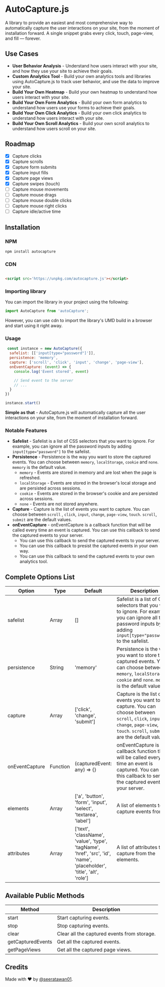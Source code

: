 # AutoCapture.js

A library to provide an easiest and most comprehensive way to automatically capture the user
interactions on your site, from the moment of installation forward. A single snippet grabs every
click, touch, page-view, and fill — forever.

## Use Cases

- **User Behavior Analysis** - Understand how users interact with your site, and how they use your
  site to achieve their goals.
- **Custom Analytics Tool** - Build your own analytics tools and libraries using AutoCapture.js to
  track user behavior, and use the data to improve your site.
- **Build Your Own Heatmap** - Build your own heatmap to understand how users interact with your
  site.
- **Build Your Own Form Analytics** - Build your own form analytics to understand how users use your
  forms to achieve their goals.
- **Build Your Own Click Analytics** - Build your own click analytics to understand how users
  interact with your site.
- **Build Your Own Scroll Analytics** - Build your own scroll analytics to understand how users
  scroll on your site.

## Roadmap

- [x] Capture clicks
- [x] Capture scrolls
- [x] Capture form submits
- [x] Capture input fills
- [x] Capture page views
- [x] Capture swipes (touch)
- [ ] Capture mouse movements
- [ ] Capture mouse drags
- [ ] Capture mouse double clicks
- [ ] Capture mouse right clicks
- [ ] Capture idle/active time

## Installation

### NPM

```bash
npm install autocapture
```

### CDN

```html

<script src='https://unpkg.com/autocapture.js'></script>
```

### Importing library

You can import the library in your project using the following:

```javascript
import AutoCapture from 'autoCapture';
```

However, you can use cdn to import the library's UMD build in a browser and start using it right
away.

### Usage

```javascript
 const instance = new AutoCapture({
  safelist: [['input[type="password"]']],
  persistence: 'memory',
  capture: ['scroll', 'click', 'input', 'change', 'page-view'],
  onEventCapture: (event) => {
    console.log('Event stored', event)

    // Send event to the server
    // ...
  }
})

instance.start()
```

**Simple as that** - AutoCapture.js will automatically capture all the user interactions on your
site, from the moment of installation forward.

### Notable Features

- **Safelist** - Safelist is a list of CSS selectors that you want to ignore. For example, you can
  ignore all the password inputs by adding `input[type="password"]` to the safelist.
- **Persistence** - Persistence is the way you want to store the captured events. You can choose
  between `memory`, `localStorage`, `cookie` and `none`. `memory` is the default value.
  - `memory` - Events are stored in memory and are lost when the page is refreshed.
  - `localStorage` - Events are stored in the browser's local storage and are persisted across
    sessions.
  - `cookie` - Events are stored in the browser's cookie and are persisted across sessions.
  - `none` - Events are not stored anywhere.
- **Capture** - Capture is the list of events you want to capture. You can choose between `scroll`
  , `click`, `input`, `change`, `page-view`, `touch`. `scroll`, `submit` are the default values.
- **onEventCapture** - onEventCapture is a callback function that will be called every time an event
  is captured. You can use this callback to send the captured events to your server.
  - You can use this callback to send the captured events to your server.
  - You can use this callback to presist the captured events in your own way.
  - You can use this callback to send the captured events to your own analytics tool.

## Complete Options List

| Option | Type | Default                                                         | Description                                                                                                                                                                      |
| --- | --- |-----------------------------------------------------------------|----------------------------------------------------------------------------------------------------------------------------------------------------------------------------------|
| safelist | Array | []                                                              | Safelist is a list of CSS selectors that you want to ignore. For example, you can ignore all the password inputs by adding `input[type="password"]` to the safelist.             |
| persistence | String | 'memory'                                                        | Persistence is the way you want to store the captured events. You can choose between `memory`, `localStorage`, `cookie` and `none`. `memory` is the default value.                |
| capture | Array | ['click', 'change', 'submit']                                   | Capture is the list of events you want to capture. You can choose between `scroll`, `click`, `input`, `change`, `page-view`, `touch`. `scroll`, `submit` are the default values. |
| onEventCapture | Function | (capturedEvent: any) => {}                                      | onEventCapture is a callback function that will be called every time an event is captured. You can use this callback to send the captured events to your server.                 |
| elements | Array | ['a', 'button', 'form', 'input', 'select', 'textarea', 'label'] | A list of elements to capture events from.                                                                                                                                       |
| attributes | Array | ['text', 'className', 'value', 'type', 'tagName', 'href', 'src', 'id', 'name', 'placeholder', 'title', 'alt', 'role']                                                                | A list of attributes to capture from the elements.                                                                                                                               |

## Available Public Methods

| Method | Description                                 |
| --- |---------------------------------------------|
| start | Start capturing events.                     |
| stop | Stop capturing events.                      |
| clear | Clear all the captured events from storage. |
| getCapturedEvents | Get all the captured events. |
| getPageViews | Get all the captured page views. |

## Credits

Made with :heart: by [@seeratawan01](https://github.com/seeratawan01).
